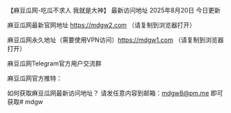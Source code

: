 【麻豆瓜网-吃瓜不求人 我就是大神】
最新访问地址  2025年8月20日 今日更新


麻豆瓜网最新官网地址 https://mdgw2.com     （请复制到浏览器打开）

麻豆瓜网永久地址（需要使用VPN访问）https://mdgw1.com   （请复制到浏览器打开）

麻豆瓜网Telegram官方用户交流群   

麻豆瓜网官方推特：

如何获取麻豆瓜网最新访问地址？ 请发任意内容到邮箱：mdgw8@pm.me 即可获取# mdgw
